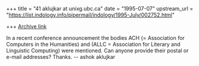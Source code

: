 +++
title = "41 aklujkar at unixg.ubc.ca"
date = "1995-07-07"
upstream_url = "https://list.indology.info/pipermail/indology/1995-July/002752.html"

+++
[Archive link](https://list.indology.info/pipermail/indology/1995-July/002752.html)

In a recent conference announcement the bodies ACH (= Association for
Computers in the Humanities) and (ALLC  = Association for Literary and
Linguistic Computing) were mentioned. Can anyone provide their postal or
e-mail addresses? Thanks. -- ashok aklujkar






